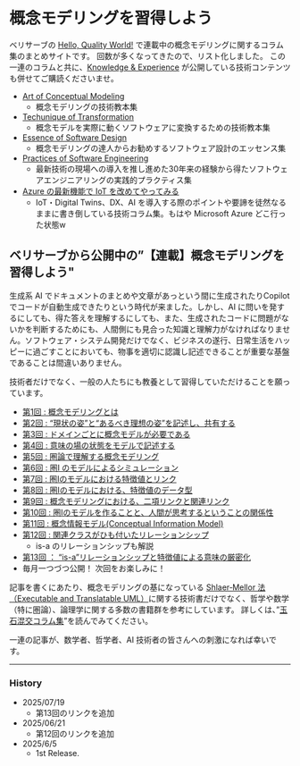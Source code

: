 # 概念モデリングを習得しよう
ベリサーブの [Hello, Quality World!](https://www.veriserve.co.jp/helloqualityworld/) で連載中の概念モデリングに関するコラム集のまとめサイトです。
回数が多くなってきたので、リスト化しました。
この一連のコラムと共に、[Knowledge & Experience](https://www.kae-made.jp) が公開している技術コンテンツも併せてご購読くださいませ。

- [Art of Conceptual Modeling](https://note.com/kae_made/m/m054c9f9f8b61)
  - 概念モデリングの技術教本集 
- [Techunique of Transformation](https://note.com/kae_made/m/md806463fb58a)
  - 概念モデルを実際に動くソフトウェアに変換するための技術教本集
- [Essence of Software Design](https://note.com/kae_made/m/m2e74d05de8b0)
  - 概念モデリングの達人からお勧めするソフトウェア設計のエッセンス集
- [Practices of Software Engineering](https://note.com/kae_made/n/n624e6da0f930)
  - 最新技術の現場への導入を推し進めた30年来の経験から得たソフトウェアエンジニアリングの実践的プラクティス集
- [Azure の最新機能で IoT を改めてやってみる](https://note.com/kae_made/m/m5f5f32fee80b)
  - IoT・Digital Twins、DX、AI を導入する際のポイントや要諦を徒然なるままに書き倒している技術コラム集。もはや Microsoft Azure どこ行った状態w

## ベリサーブから公開中の”【連載】概念モデリングを習得しよう"
生成系 AI でドキュメントのまとめや文章があっという間に生成されたりCopilot でコードが自動生成できたりという時代が来ました。しかし、AI に問いを発するにしても、得た答えを理解するにしても、また、生成されたコードに問題がないかを判断するためにも、人間側にも見合った知識と理解力がなければなりません。ソフトウェア・システム開発だけでなく、ビジネスの遂行、日常生活をハッピーに過ごすことにおいても、物事を適切に認識し記述できることが重要な基盤であることは間違いありません。

技術者だけでなく、一般の人たちにも教養として習得していただけることを願っています。
- [第1回 : 概念モデリングとは](https://www.veriserve.co.jp/helloqualityworld/media/20240717001/)
- [第2回 : “現状の姿”と“あるべき理想の姿”を記述し、共有する](https://www.veriserve.co.jp/helloqualityworld/media/20240826001/)
- [第3回 : ドメインごとに概念モデルが必要である](https://www.veriserve.co.jp/helloqualityworld/media/20240918001/)
- [第4回 : 意味の場の状態をモデルで記述する](https://www.veriserve.co.jp/helloqualityworld/media/20241011001/)
- [第5回 : 圏論で理解する概念モデリング](https://www.veriserve.co.jp/helloqualityworld/media/20241113001/)
- [第6回 : 圏I のモデルによるシミュレーション](https://www.veriserve.co.jp/helloqualityworld/media/20241220001/)
- [第7回 : 圏Iのモデルにおける特徴値とリンク](https://www.veriserve.co.jp/helloqualityworld/media/20250124001/)
- [第8回 : 圏Iのモデルにおける、特徴値のデータ型](https://www.veriserve.co.jp/helloqualityworld/media/20250219001/)
- [第9回 : 概念モデリングにおける、二項リンクと関連リンク](https://www.veriserve.co.jp/helloqualityworld/media/20250321001/)
- [第10回 : 圏Iのモデルを作ることと、人間が思考するということの関係性](https://www.veriserve.co.jp/helloqualityworld/media/20250418001/)
- [第11回 : 概念情報モデル(Conceptual Information Model)](https://www.veriserve.co.jp/helloqualityworld/media/20250523001/)
- [第12回 : 関連クラスがひも付いたリレーションシップ](https://www.veriserve.co.jp/helloqualityworld/media/20250620001/)
  - is-a のリレーションシップも解説
- [第13回 ： “is-a”リレーションシップと特徴値による意味の厳密化](https://www.veriserve.co.jp/helloqualityworld/media/20250718001/) 
- 毎月一つづつ公開！ 次回をお楽しみに！


記事を書くにあたり、概念モデリングの基になっている [Shlaer‐Mellor 法（Executable and Translatable UML）](https://xtuml.org)に関する技術書だけでなく、哲学や数学（特に圏論）、論理学に関する多数の書籍群を参考にしています。
詳しくは、”[玉石混交コラム集](https://note.com/kae_made/m/m12bb08458a18)”を読んでみてください。

一連の記事が、数学者、哲学者、AI 技術者の皆さんへの刺激になれば幸いです。

----------------------------
### History
- 2025/07/19
  - 第13回のリンクを追加
- 2025/06/21
  - 第12回のリンクを追加
- 2025/6/5
  - 1st Release.
